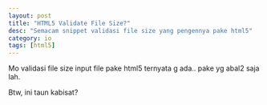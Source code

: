 ```yaml
---
layout: post
title: "HTML5 Validate File Size?"
desc: "Semacam snippet validasi file size yang pengennya pake html5"
category: io
tags: [html5]
---
```


Mo validasi file size input file pake html5 ternyata g ada.. pake yg abal2 saja lah.


<script src="https://gist.github.com/gizipp/3216fac7262a5cebd23b31c0b9125f9b.js"></script>

Btw, ini taun kabisat?
